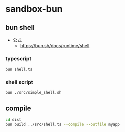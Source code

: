 # sandbox-bun

## bun shell

- 公式
  - <https://bun.sh/docs/runtime/shell>

### typescript

```sh
bun shell.ts
```

### shell script

```sh
bun ./src/simple_shell.sh 
```

## compile

```sh
cd dist
bun build ../src/shell.ts --compile --outfile myapp
```
